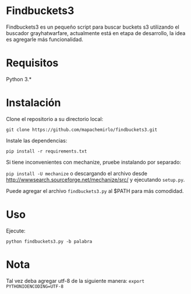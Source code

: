 # Findbuckets3
Findbuckets3 es un pequeño script para buscar buckets s3 utilizando el buscador grayhatwarfare, actualmente está en etapa de desarrollo, la idea es agregarle más funcionalidad.

# Requisitos
Python 3.*

# Instalación
Clone el repositorio a su directorio local:

`git clone https://github.com/mapachemirlo/findbuckets3.git`

Instale las dependencias:

`pip install -r requirements.txt`

Si tiene inconvenientes con mechanize, pruebe instalando por separado:

`pip install -U mechanize` o descargando el archivo desde http://wwwsearch.sourceforge.net/mechanize/src/ y ejecutando `setup.py`.

Puede agregar el archivo `findbuckets3.py` al $PATH para más comodidad.

# Uso
Ejecute:

`python findbuckets3.py -b palabra`

# Nota
Tal vez deba agregar utf-8 de la siguiente manera:
`export PYTHONIOENCODING=UTF-8`
